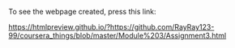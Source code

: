 

To see the webpage created, press this link:

https://htmlpreview.github.io/?https://github.com/RayRay123-99/coursera_things/blob/master/Module%203/Assignment3.html
